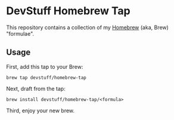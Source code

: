 # DevStuff Homebrew Tap

This repository contains a collection of my [Homebrew](http://brew.sh/) (aka, Brew) "formulae".
## Usage

First, add this tap to your Brew:

    brew tap devstuff/homebrew-tap

Next, draft from the tap:

    brew install devstuff/homebrew-tap/<formula>

Third, enjoy your new brew.
